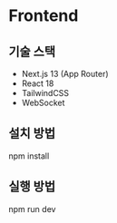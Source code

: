 # Frontend

## 기술 스택
- Next.js 13 (App Router)
- React 18
- TailwindCSS
- WebSocket

## 설치 방법

npm install

## 실행 방법

npm run dev
